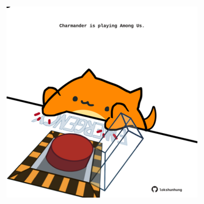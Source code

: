 <!-- built at 21/08/2022, 09:00:50 UTC -->
<p align="center">
  <img width="500" height="500" src="./ReadmeImage.svg">
</p>
